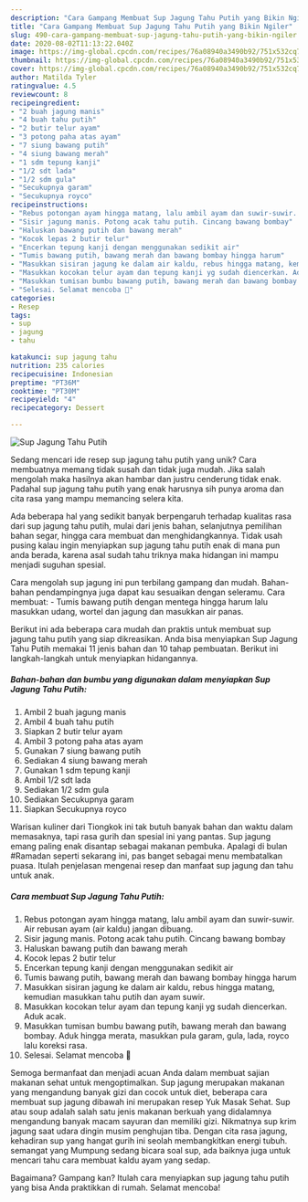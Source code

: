 ```yaml
---
description: "Cara Gampang Membuat Sup Jagung Tahu Putih yang Bikin Ngiler"
title: "Cara Gampang Membuat Sup Jagung Tahu Putih yang Bikin Ngiler"
slug: 490-cara-gampang-membuat-sup-jagung-tahu-putih-yang-bikin-ngiler
date: 2020-08-02T11:13:22.040Z
image: https://img-global.cpcdn.com/recipes/76a08940a3490b92/751x532cq70/sup-jagung-tahu-putih-foto-resep-utama.jpg
thumbnail: https://img-global.cpcdn.com/recipes/76a08940a3490b92/751x532cq70/sup-jagung-tahu-putih-foto-resep-utama.jpg
cover: https://img-global.cpcdn.com/recipes/76a08940a3490b92/751x532cq70/sup-jagung-tahu-putih-foto-resep-utama.jpg
author: Matilda Tyler
ratingvalue: 4.5
reviewcount: 8
recipeingredient:
- "2 buah jagung manis"
- "4 buah tahu putih"
- "2 butir telur ayam"
- "3 potong paha atas ayam"
- "7 siung bawang putih"
- "4 siung bawang merah"
- "1 sdm tepung kanji"
- "1/2 sdt lada"
- "1/2 sdm gula"
- "Secukupnya garam"
- "Secukupnya royco"
recipeinstructions:
- "Rebus potongan ayam hingga matang, lalu ambil ayam dan suwir-suwir. Air rebusan ayam (air kaldu) jangan dibuang."
- "Sisir jagung manis. Potong acak tahu putih. Cincang bawang bombay"
- "Haluskan bawang putih dan bawang merah"
- "Kocok lepas 2 butir telur"
- "Encerkan tepung kanji dengan menggunakan sedikit air"
- "Tumis bawang putih, bawang merah dan bawang bombay hingga harum"
- "Masukkan sisiran jagung ke dalam air kaldu, rebus hingga matang, kemudian masukkan tahu putih dan ayam suwir."
- "Masukkan kocokan telur ayam dan tepung kanji yg sudah diencerkan. Aduk acak."
- "Masukkan tumisan bumbu bawang putih, bawang merah dan bawang bombay. Aduk hingga merata, masukkan pula garam, gula, lada, royco lalu koreksi rasa."
- "Selesai. Selamat mencoba 🤗"
categories:
- Resep
tags:
- sup
- jagung
- tahu

katakunci: sup jagung tahu 
nutrition: 235 calories
recipecuisine: Indonesian
preptime: "PT36M"
cooktime: "PT30M"
recipeyield: "4"
recipecategory: Dessert

---
```



![Sup Jagung Tahu Putih](https://img-global.cpcdn.com/recipes/76a08940a3490b92/751x532cq70/sup-jagung-tahu-putih-foto-resep-utama.jpg)

Sedang mencari ide resep sup jagung tahu putih yang unik? Cara membuatnya memang tidak susah dan tidak juga mudah. Jika salah mengolah maka hasilnya akan hambar dan justru cenderung tidak enak. Padahal sup jagung tahu putih yang enak harusnya sih punya aroma dan cita rasa yang mampu memancing selera kita.

Ada beberapa hal yang sedikit banyak berpengaruh terhadap kualitas rasa dari sup jagung tahu putih, mulai dari jenis bahan, selanjutnya pemilihan bahan segar, hingga cara membuat dan menghidangkannya. Tidak usah pusing kalau ingin menyiapkan sup jagung tahu putih enak di mana pun anda berada, karena asal sudah tahu triknya maka hidangan ini mampu menjadi suguhan spesial.

Cara mengolah sup jagung ini pun terbilang gampang dan mudah. Bahan-bahan pendampingnya juga dapat kau sesuaikan dengan seleramu. Cara membuat: - Tumis bawang putih dengan mentega hingga harum lalu masukkan udang, wortel dan jagung dan masukkan air panas.


Berikut ini ada beberapa cara mudah dan praktis untuk membuat sup jagung tahu putih yang siap dikreasikan. Anda bisa menyiapkan Sup Jagung Tahu Putih memakai 11 jenis bahan dan 10 tahap pembuatan. Berikut ini langkah-langkah untuk menyiapkan hidangannya.

<!--inarticleads1-->

##### Bahan-bahan dan bumbu yang digunakan dalam menyiapkan Sup Jagung Tahu Putih:

1. Ambil 2 buah jagung manis
1. Ambil 4 buah tahu putih
1. Siapkan 2 butir telur ayam
1. Ambil 3 potong paha atas ayam
1. Gunakan 7 siung bawang putih
1. Sediakan 4 siung bawang merah
1. Gunakan 1 sdm tepung kanji
1. Ambil 1/2 sdt lada
1. Sediakan 1/2 sdm gula
1. Sediakan Secukupnya garam
1. Siapkan Secukupnya royco


Warisan kuliner dari Tiongkok ini tak butuh banyak bahan dan waktu dalam memasaknya, tapi rasa gurih dan spesial ini yang pantas. Sup jagung emang paling enak disantap sebagai makanan pembuka. Apalagi di bulan #Ramadan seperti sekarang ini, pas banget sebagai menu membatalkan puasa. Itulah penjelasan mengenai resep dan manfaat sup jagung dan tahu untuk anak. 

<!--inarticleads2-->

##### Cara membuat Sup Jagung Tahu Putih:

1. Rebus potongan ayam hingga matang, lalu ambil ayam dan suwir-suwir. Air rebusan ayam (air kaldu) jangan dibuang.
1. Sisir jagung manis. Potong acak tahu putih. Cincang bawang bombay
1. Haluskan bawang putih dan bawang merah
1. Kocok lepas 2 butir telur
1. Encerkan tepung kanji dengan menggunakan sedikit air
1. Tumis bawang putih, bawang merah dan bawang bombay hingga harum
1. Masukkan sisiran jagung ke dalam air kaldu, rebus hingga matang, kemudian masukkan tahu putih dan ayam suwir.
1. Masukkan kocokan telur ayam dan tepung kanji yg sudah diencerkan. Aduk acak.
1. Masukkan tumisan bumbu bawang putih, bawang merah dan bawang bombay. Aduk hingga merata, masukkan pula garam, gula, lada, royco lalu koreksi rasa.
1. Selesai. Selamat mencoba 🤗


Semoga bermanfaat dan menjadi acuan Anda dalam membuat sajian makanan sehat untuk mengoptimalkan. Sup jagung merupakan makanan yang mengandung banyak gizi dan cocok untuk diet, beberapa cara membuat sup jagung dibawah ini merupakan resep Yuk Masak Sehat. Sup atau soup adalah salah satu jenis makanan berkuah yang didalamnya mengandung banyak macam sayuran dan memiliki gizi. Nikmatnya sup krim jagung saat udara dingin musim penghujan tiba. Dengan cita rasa jagung, kehadiran sup yang hangat gurih ini seolah membangkitkan energi tubuh. semangat yang Mumpung sedang bicara soal sup, ada baiknya juga untuk mencari tahu cara membuat kaldu ayam yang sedap. 

Bagaimana? Gampang kan? Itulah cara menyiapkan sup jagung tahu putih yang bisa Anda praktikkan di rumah. Selamat mencoba!
